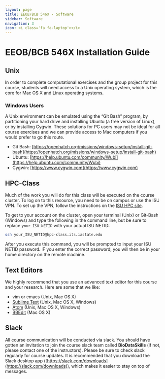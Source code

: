 ```yaml
---
layout: page
title: EEOB/BCB 546X - Software
sidebar: Software
navigation: 3
icon: <i class='fa fa-laptop'></i> 
---
```


# EEOB/BCB 546X Installation Guide

## Unix

In order to complete computational exercises and the group project for this course, students will need access to a Unix operating system, which is the core for Mac OS X and Linux operating systems.

### Windows Users

A Unix environment can be emulated using the “​Git Bash​” program, by partitioning your hard drive and installing Ubuntu (a free version of Linux),​ or by installing Cygwin​. These solutions for PC users may not be ideal for all course exercises and we can provide access to Mac computers if you would prefer to go this route.

* Git Bash: ​[https://openhatch.org/missions/windows-setup/install-git-bash](https://openhatch.org/missions/windows-setup/install-git-bash) 
* Ubuntu: [​https://help.ubuntu.com/community/Wubi](https://help.ubuntu.com/community/Wubi)
* Cygwin: ​[https://www.cygwin.com](https://www.cygwin.com)

## HPC-Class

Much of the work you will do for this class will be executed on the course cluster. To log on to this resource, you need to be on campus or use the ISU VPN. To set up the VPN, follow the instructions on the [ISU HPC site](https://www.hpc.iastate.edu/guides/classroom-hpc-cluster/access-and-login).

To get to your account on the cluster, open your terminal (Unix) or Git-Bash (Windows) and type the following in the command line, but be sure to replace `your_ISU_NETID` with your actual ISU NETID:

```bash
ssh your_ISU_NETID@hpc-class.its.iastate.edu
```

After you execute this command, you will be prompted to input your ISU NETID password. IF you enter the correct password, you will then be in your home directory on the remote machine.

## Text Editors 

We highly recommend that you use an advanced text editor for this course and your research. Here are some that we like:

* vim or emacs (Unix, Mac OS X)
* [Sublime Text](http://www.sublimetext.com/) (Unix, Mac OS X, Windows)
* [Atom](https://atom.io/) (Unix, Mac OS X, Windows)
* [BBEdit](https://www.barebones.com/products/bbedit/) (Mac OS X)

## Slack

All course communication will be conducted via slack. You should have gotten an invitation to join the course slack team called **BioDataSkills** (if not, please contact one of the instructors). Please be sure to check slack regularly for course updates. It is recommended that you download the Slack desktop app ([https://slack.com/downloads](https://slack.com/downloads)), which makes it easier to stay on top of messages. 

